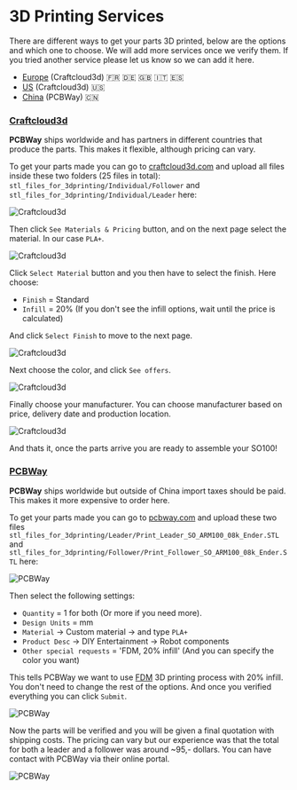 # 3D Printing Services

There are different ways to get your parts 3D printed, below are the options and which one to choose. We will add more services once we verify them. If you tried another service please let us know so we can add it here.

- [Europe](#craftcloud3d) (Craftcloud3d) :fr: :de: :uk: :it: :es:
- [US](#craftcloud3d) (Craftcloud3d) :us:
- [China](#pcbway) (PCBWay) :cn:

### [Craftcloud3d](https://craftcloud3d.com)
**PCBWay** ships worldwide and has partners in different countries that produce the parts. This makes it flexible, although pricing can vary.

To get your parts made you can go to [craftcloud3d.com](https://craftcloud3d.com/upload) and upload all files inside these two folders (25 files in total): `stl_files_for_3dprinting/Individual/Follower` and `stl_files_for_3dprinting/Individual/Leader` here:

![Craftcloud3d](./media/3dprinting/craftcloud1.png)

Then click `See Materials & Pricing` button, and on the next page select the material. In our case `PLA+`.

![Craftcloud3d](./media/3dprinting/craftcloud2.png)

Click `Select Material` button and you then have to select the finish. Here choose:
- `Finish` = Standard 
- `Infill` = 20% (If you don't see the infill options, wait until the price is calculated)

And click `Select Finish` to move to the next page.

![Craftcloud3d](./media/3dprinting/craftcloud3.png)

Next choose the color, and click `See offers`.

![Craftcloud3d](./media/3dprinting/craftcloud4.png)

Finally choose your manufacturer. You can choose manufacturer based on price, delivery date and production location.

![Craftcloud3d](./media/3dprinting/craftcloud5.png)

And thats it, once the parts arrive you are ready to assemble your SO100!

### [PCBWay](pcbway.com)
**PCBWay** ships worldwide but outside of China import taxes should be paid. This makes it more expensive to order here.

To get your parts made you can go to [pcbway.com](https://www.pcbway.com/rapid-prototyping/manufacture/?type=2) and upload these two files `stl_files_for_3dprinting/Leader/Print_Leader_SO_ARM100_08k_Ender.STL` and `stl_files_for_3dprinting/Follower/Print_Follower_SO_ARM100_08k_Ender.STL` here:

![PCBWay](./media/3dprinting/pcb_way.png)

Then select the following settings:
- `Quantity` = 1 for both (Or more if you need more).
- `Design Units` = mm
- `Material` -> Custom material -> and type `PLA+`
- `Product Desc` -> DIY Entertainment -> Robot components
- `Other special requests` =  'FDM, 20% infill' (And you can specify the color you want)

This tells PCBWay we want to use [FDM](https://www.hubs.com/knowledge-base/what-is-fdm-3d-printing/) 3D printing process with 20% infill. You don't need to change the rest of the options. And once you verified everything you can click `Submit`.

![PCBWay](./media/3dprinting/pcb_way2.png)

Now the parts will be verified and you will be given a final quotation with shipping costs. The pricing can vary but our experience was that the total for both a leader and a follower was around ~95,- dollars. You can have contact with PCBWay via their online portal.

![PCBWay](./media/3dprinting/pcb_way3.png)


